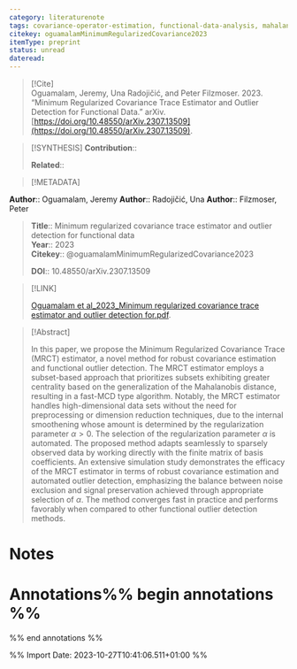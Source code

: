 ```yaml
---
category: literaturenote
tags: covariance-operator-estimation, functional-data-analysis, mahalanobis-distance, outliers-detection
citekey: oguamalamMinimumRegularizedCovariance2023
itemType: preprint
status: unread  
dateread:  
---
```


> [!Cite]  
> Oguamalam, Jeremy, Una Radojičić, and Peter Filzmoser. 2023. “Minimum Regularized Covariance Trace Estimator and Outlier Detection for Functional Data.” arXiv. [https://doi.org/10.48550/arXiv.2307.13509](https://doi.org/10.48550/arXiv.2307.13509).

> [!SYNTHESIS] 
>**Contribution**::
>
>**Related**:: 
>

> [!METADATA]  
>
**Author**:: Oguamalam, Jeremy
**Author**:: Radojičić, Una
**Author**:: Filzmoser, Peter<br>
> **Title**:: Minimum regularized covariance trace estimator and outlier detection for functional data    
> **Year**:: 2023     
> **Citekey**:: @oguamalamMinimumRegularizedCovariance2023    
>    
>    
>     
>    
>    
>     
>    
>**DOI**:: 10.48550/arXiv.2307.13509    
>

> [!LINK] 
>
> [Oguamalam et al_2023_Minimum regularized covariance trace estimator and outlier detection for.pdf](file:///Users/steven/Library/CloudStorage/GoogleDrive-steven.golovkine@ul.ie/My%20Drive/bibliography/arXiv/2023/Oguamalam%20et%20al_2023_Minimum%20regularized%20covariance%20trace%20estimator%20and%20outlier%20detection%20for.pdf).

>[!Abstract]
>
>In this paper, we propose the Minimum Regularized Covariance Trace (MRCT) estimator, a novel method for robust covariance estimation and functional outlier detection. The MRCT estimator employs a subset-based approach that prioritizes subsets exhibiting greater centrality based on the generalization of the Mahalanobis distance, resulting in a fast-MCD type algorithm. Notably, the MRCT estimator handles high-dimensional data sets without the need for preprocessing or dimension reduction techniques, due to the internal smoothening whose amount is determined by the regularization parameter $\alpha > 0$. The selection of the regularization parameter $\alpha$ is automated. The proposed method adapts seamlessly to sparsely observed data by working directly with the finite matrix of basis coefficients. An extensive simulation study demonstrates the efficacy of the MRCT estimator in terms of robust covariance estimation and automated outlier detection, emphasizing the balance between noise exclusion and signal preservation achieved through appropriate selection of $\alpha$. The method converges fast in practice and performs favorably when compared to other functional outlier detection methods.
>>


# Notes<br>
# Annotations%% begin annotations %%  
 
  
%% end annotations %%

%% Import Date: 2023-10-27T10:41:06.511+01:00 %%
